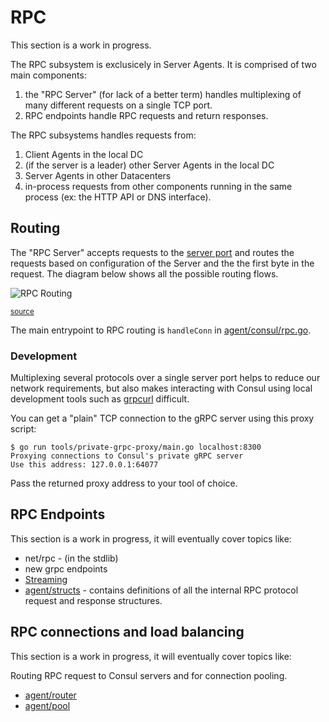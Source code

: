 # RPC

This section is a work in progress.

The RPC subsystem is exclusicely in Server Agents. It is comprised of two main components:

1. the "RPC Server" (for lack of a better term) handles multiplexing of many different
   requests on a single TCP port.
2. RPC endpoints handle RPC requests and return responses.

The RPC subsystems handles requests from:

1. Client Agents in the local DC
2. (if the server is a leader) other Server Agents in the local DC
3. Server Agents in other Datacenters
4. in-process requests from other components running in the same process (ex: the HTTP API
   or DNS interface).

## Routing

The "RPC Server" accepts requests to the [server port] and routes the requests based on
configuration of the Server and the the first byte in the request. The diagram below shows
all the possible routing flows.

[server port]: https://www.consul.io/docs/agent/config/config-files#server_rpc_port

![RPC Routing](./routing.svg)

<sup>[source](./routing.mmd)</sup>

The main entrypoint to RPC routing is `handleConn` in [agent/consul/rpc.go].

[agent/consul/rpc.go]: https://github.com/hashicorp/consul/blob/main/agent/consul/rpc.go


### Development

Multiplexing several protocols over a single server port helps to reduce our
network requirements, but also makes interacting with Consul using local
development tools such as [grpcurl] difficult.

[grpcurl]: https://github.com/fullstorydev/grpcurl

You can get a "plain" TCP connection to the gRPC server using this proxy script:

```
$ go run tools/private-grpc-proxy/main.go localhost:8300
Proxying connections to Consul's private gRPC server
Use this address: 127.0.0.1:64077
```

Pass the returned proxy address to your tool of choice.

## RPC Endpoints

This section is a work in progress, it will eventually cover topics like:

- net/rpc - (in the stdlib)
- new grpc endpoints
- [Streaming](./streaming)
- [agent/structs](https://github.com/hashicorp/consul/tree/main/agent/structs) - contains definitions of all the internal RPC protocol request and response structures.


## RPC connections and load balancing

This section is a work in progress, it will eventually cover topics like:

Routing RPC request to Consul servers and for connection pooling.

- [agent/router](https://github.com/hashicorp/consul/tree/main/agent/router)
- [agent/pool](https://github.com/hashicorp/consul/tree/main/agent/pool)

